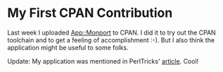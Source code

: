 # My First CPAN Contribution

Last week I uploaded [App::Monport](http://metacpan.org/pod/App::Monport) to CPAN. I did it to try out the CPAN toolchain and to get a feeling of accomplishment :-). But I also think the application might be useful to some folks.

Update: My application was mentioned in PerlTricks' [article](http://perl.com/article/184/2015/8/4/What-s-new-on-CPAN---July-2015). Cool!
